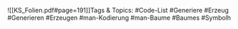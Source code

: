 
![[KS_Folien.pdf#page=191]]Tags & Topics:
   #Code-List
   #Generiere
   #Erzeug
   #Generieren
   #Erzeugen
   #man-Kodierung
   #man-Baume
   #Baumes
   #Symbolh